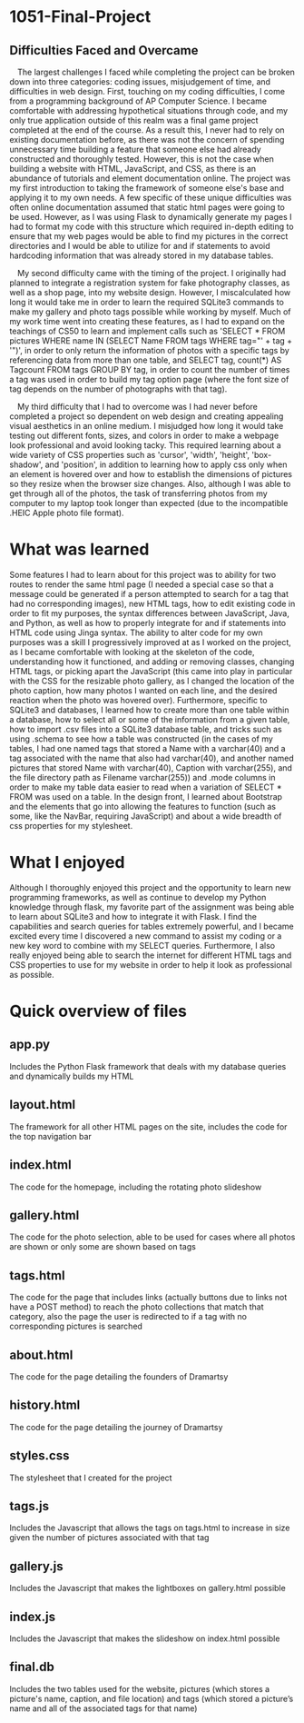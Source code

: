# 1051-Final-Project

## Difficulties Faced and Overcame
&ensp;&ensp;The largest challenges I faced while completing the project can be broken down into three categories: coding issues, misjudgement of time, and difficulties in web design. First, touching on my coding difficulties, I come from a programming background of AP Computer Science. I became comfortable with addressing hypothetical situations through code, and my only true application outside of this realm was a final game project completed at the end of the course. As a result this, I never had to rely on existing documentation before, as there was not the concern of spending unnecessary time building a feature that someone else had already constructed and thoroughly tested. However, this is not the case when building a website with HTML, JavaScript, and CSS, as there is an abundance of tutorials and element documentation online. The project was my first introduction to taking the framework of someone else's base and applying it to my own needs. A few specific of these unique difficulties was often online documentation assumed that static html pages were going to be used. However, as I was using Flask to dynamically generate my pages I had to format my code with this structure which required in-depth editing to ensure that my web pages would be able to find my pictures in the correct directories and I would be able to utilize for and if statements to avoid hardcoding information that was already stored in my database tables. 

&ensp;&ensp;My second difficulty came with the timing of the project. I originally had planned to integrate a registration system for fake photography classes, as well as a shop page, into my website design. However, I miscalculated how long it would take me in order to learn the required SQLite3 commands to make my gallery and photo tags possible while working by myself. Much of my work time went into creating these features, as I had to expand on the teachings of CS50 to learn and implement calls such as 'SELECT * FROM pictures WHERE name IN (SELECT Name FROM tags WHERE tag="' + tag + '")', in order to only return the information of photos with a specific tags by referencing data from more than one table, and SELECT tag, count(\*) AS Tagcount FROM tags GROUP BY tag, in order to count the number of times a tag was used in order to build my tag option page (where the font size of tag depends on the number of photographs with that tag).

&ensp;&ensp;My third difficulty that I had to overcome was I had never before completed a project so dependent on web design and creating appealing visual aesthetics in an online medium. I misjudged how long it would take testing out different fonts, sizes, and colors in order to make a webpage look professional and avoid looking tacky. This required learning about a wide variety of CSS properties such as 'cursor', 'width', 'height', 'box-shadow', and 'position', in addition to learning how to apply css only when an element is hovered over and how to establish the dimensions of pictures so they resize when the browser size changes. Also, although I was able to get through all of the photos, the task of transferring photos from my computer to my laptop took longer than expected (due to the incompatible .HEIC Apple photo file format).


# What was learned
Some features I had to learn about for this project was to ability for two routes to render the same html page (I needed a special case so that a message could be generated if a person attempted to search for a tag that had no corresponding images), new HTML tags, how to edit existing code in order to fit my purposes, the syntax differences between JavaScript, Java, and Python, as well as how to properly integrate for and if statements into HTML code using Jinga syntax. The ability to alter code for my own purposes was a skill I progressively improved at as I worked on the project, as I became comfortable with looking at the skeleton of the code, understanding how it functioned, and adding or removing classes, changing HTML tags, or picking apart the JavaScript (this came into play in particular with the CSS for the resizable photo gallery, as I changed the location of the photo caption, how many photos I wanted on each line, and the desired reaction when the photo was hovered over). Furthermore, specific to SQLite3 and databases, I learned how to create more than one table within a database, how to select all or some of the information from a given table, how to import .csv files into a SQLite3 database table, and tricks such as using .schema to see how a table was constructed (in the cases of my tables, I had one named tags that stored a Name with a varchar(40) and a tag associated with the name that also had varchar(40), and another named pictures that stored Name with varchar(40), Caption with varchar(255), and the file directory path as Filename varchar(255)) and .mode columns in order to make my table data easier to read when a variation of SELECT * FROM was used on a table. In the design front, I learned about Bootstrap and the elements that go into allowing the features to function (such as some, like the NavBar, requiring JavaScript) and about a wide breadth of css properties for my stylesheet.

# What I enjoyed
Although I thoroughly enjoyed this project and the opportunity to learn new programming frameworks, as well as continue to develop my Python knowledge through flask, my favorite part of the assignment was being able to learn about SQLite3 and how to integrate it with Flask. I find the capabilities and search queries for tables extremely powerful, and I became excited every time I discovered a new command to assist my coding or a new key word to combine with my SELECT queries. Furthermore, I also really enjoyed being able to search the internet for different HTML tags and CSS properties to use for my website in order to help it look as professional as possible.

# Quick overview of files

## app.py
Includes the Python Flask framework that deals with my database queries and dynamically builds my HTML

## layout.html
The framework for all other HTML pages on the site, includes the code for the top navigation bar

## index.html
The code for the homepage, including the rotating photo slideshow

## gallery.html
The code for the photo selection, able to be used for cases where all photos are shown or only some are shown based on tags

## tags.html
The code for the page that includes links (actually buttons due to links not have a POST method) to reach the photo collections that match that category, also the page the user is redirected to if a tag with no corresponding pictures is searched

## about.html
The code for the page detailing the founders of Dramartsy

## history.html
The code for the page detailing the journey of Dramartsy

## styles.css
The stylesheet that I created for the project

## tags.js
Includes the Javascript that allows the tags on tags.html to increase in size given the number of pictures associated with that tag

## gallery.js
Includes the Javascript that makes the lightboxes on gallery.html possible

## index.js
Includes the Javascript that makes the slideshow on index.html possible

## final.db
Includes the two tables used for the website, pictures (which stores a picture's name, caption, and file location) and tags (which stored a picture’s name and all of the associated tags for that name)




